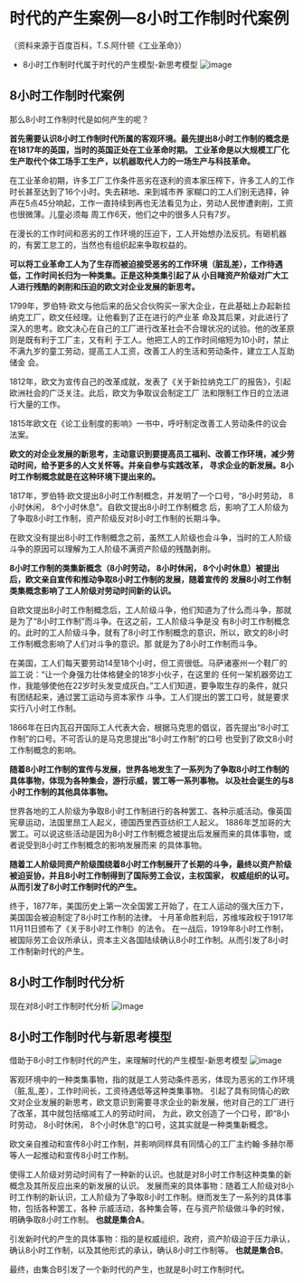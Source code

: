 # 时代的产生案例—8小时工作制时代案例
（资料来源于百度百科，T.S.阿什顿《工业革命》）
* 8小时工作制时代属于时代的产生模型-新思考模型
![image](https://user-images.githubusercontent.com/97092576/148644510-c25584c9-0f33-4e0b-bd4e-fa804dc6868d.png)

## 8小时工作制时代案例
那么8小时工作制时代是如何产生的呢？

**首先需要认识8小时工作制时代所属的客观环境。最先提出8小时工作制的概念是在1817年的英国，当时的英国正处在工业革命时期。
工业革命是以大规模工厂化生产取代个体工场手工生产，以机器取代人力的一场生产与科技革命。**

在工业革命初期，许多工厂工作条件恶劣在逐利的资本家压榨下，许多工人的工作时长甚至达到了16个小时。失去耕地、来到城市养
家糊口的工人们别无选择，钟声在5点45分响起，工作一直持续到再也无法看见为止，劳动人民惨遭剥削，工资也很微薄。儿童必须每
周工作6天，他们之中的很多人只有7岁。

在漫长的工作时间和恶劣的工作环境的压迫下，工人开始想办法反抗。有砸机器的，有罢工怠工的，当然也有组织起来争取权益的。

**可以将工业革命工人为了生存而被迫接受恶劣的工作环境（脏乱差），工作待遇低，工作时间长归为一种类集。正是这种类集引起了从
小目睹资产阶级对广大工人进行残酷的剥削和压迫的欧文对企业发展的新思考。**

1799年，罗伯特·欧文与他后来的岳父合伙购买一家大企业，在此基础上办起新拉纳克工厂，欧文任经理。让他看到了正在进行的产业革
命及其后果，对此进行了深入的思考。欧文决心在自己的工厂进行改革社会不合理状况的试验。他的改革原则是既有利于工厂主，又有利
于工人。他把工人的工作时间缩短为10小时，禁止不满九岁的童工劳动，提高工人工资，改善工人的生活和劳动条件，建立工人互助储金
会。

1812年，欧文为宣传自己的改革成就，发表了《关于新拉纳克工厂的报告》，引起欧洲社会的广泛关注。此后，欧文为争取议会制定工厂
法和限制工作日的立法进行大量的工作。

1815年欧文在《论工业制度的影响》一书中，呼吁制定改善工人劳动条件的议会法案。

**欧文的对企业发展的新思考，主动意识到要提高员工福利、改善工作环境，减少劳动时间，给予更多的人文关怀等。并亲自参与实践改革，
寻求企业的新发展。8小时工作制概念就是在这种环境下提出来的。**

1817年，罗伯特·欧文提出8小时工作制概念，并发明了一个口号，“8小时劳动， 8小时休闲， 8个小时休息”。自欧文提出8小时工作制概念
后，影响了工人阶级为了争取8小时工作制，资产阶级反对8小时工作制的长期斗争。

在欧文没有提出8小时工作制概念之前，虽然工人阶级也会斗争，当时的工人阶级斗争的原因可以理解为工人阶级不满资产阶级的残酷剥削。

**8小时工作制的类集新概念（8小时劳动， 8小时休闲， 8个小时休息）被提出后，欧文亲自宣传和推动争取8小时工作制的发展，随着宣传的
发展8小时工作制类集概念影响了工人阶级对劳动时间新的认识。**

自欧文提出8小时工作制概念后，工人阶级斗争，他们知道为了什么而斗争，那就是为了“8小时工作制”而斗争。在这之前，工人阶级斗争是没
有8小时工作制概念的。此时的工人阶级斗争，就有了8小时工作制概念的意识，所以，欧文的8小时工作制概念影响了人们对斗争的意识。那
就是为了8小时工作制而斗争。

在美国，工人们每天要劳动14至18个小时，但工资很低。马萨诸塞州一个鞋厂的监工说：“让一个身强力壮体格健全的18岁小伙子，在这里的
任何一架机器旁边工作，我能够使他在22岁时头发变成灰白。”工人们知道，要争取生存的条件，就只有团结起来，通过罢工运动与资本家作
斗争。工人们提出的罢工口号，就是要求实行八小时工作制。

1866年在日内瓦召开国际工人代表大会，根据马克思的倡议，首先提出“8小时工作制”的口号。不可否认的是马克思提出“8小时工作制”的口号
也受到了欧文8小时工作制概念的影响。

**随着8小时工作制的宣传与发展，世界各地发生了一系列为了争取8小时工作制的具体事物，体现为各种集会，游行示威，罢工等一系列事物。
以及社会诞生的与8小时工作制的其他具体事物。**

世界各地的工人阶级为争取8小时工作制进行的各种罢工、各种示威活动。像英国宪章运动，法国里昂工人起义，德国西里西亚纺织工人起义。
1886年芝加哥的大罢工。可以说这些活动是因为8小时工作制概念被提出后发展而来的具体事物，或者说受到8小时工作制概念的影响发展而来
的具体事物。

**随着工人阶级同资产阶级围绕着8小时工作制展开了长期的斗争，最终以资产阶级被迫妥协，并且8小时工作制得到了国际劳工会议，主权国家，
权威组织的认可。从而引发了8小时工作制时代的产生。**

终于，1877年，美国历史上第一次全国罢工开始了，在工人运动的强大压力下，美国国会被迫制定了8小时工作制的法律。
十月革命胜利后，苏维埃政权于1917年11月11日颁布了《关于8小时工作制》的法令。
在一战后，1919年8小时工作制，被国际劳工会议所承认，资本主义各国陆续确认8小时工作制。从而引发了8小时工作制新时代的产生。

## 8小时工作制时代分析
现在对8小时工作制时代分析
![image](https://user-images.githubusercontent.com/97092576/148644644-f9df7925-4a84-47ae-8237-2eac40c14316.png)


## 8小时工作制时代与新思考模型
借助于8小时工作制时代的产生，来理解时代的产生模型-新思考模型
![image](https://user-images.githubusercontent.com/97092576/148644525-bf7b272f-dec1-4c55-b83b-003f4ee8a635.png)


客观环境中的一种类集事物，指的就是工人劳动条件恶劣，体现为恶劣的工作环境（脏,乱,差），工作时间长，工资待遇低等这种类集事物。
引起了具有同情心的欧文对企业发展的新思考，欧文意识到需要寻求企业的新发展，他对自己的工厂进行了改革，其中就包括缩减工人的劳动时间，
为此，欧文创造了一个口号，即“8小时劳动， 8小时休闲， 8个小时休息”的口号，这其实就是一种类集新概念。

欧文亲自推动和宣传8小时工作制，并影响同样具有同情心的工厂主约翰·多赫尔蒂等人一起推动和宣传8小时工作制。

使得工人阶级对劳动时间有了一种新的认识。也就是对8小时工作制这种类集的新概念及其所反应出来的新发展的认识。
发展而来的具体事物：随着工人阶级对8小时工作制的新认识，工人阶级为了争取8小时工作制。继而发生了一系列的具体事物，包括各种罢工，各种
示威活动，各种集会等，在与资产阶级做斗争的时候，明确争取8小时工作制。
**也就是集合A**。

引发新时代的产生的具体事物：指的是权威组织，政府，资产阶级迫于压力承认，确认8小时工作制，以及其他形式的承认，确认8小时工作制等。
**也就是集合B**。

最终，由集合B引发了一个新时代的产生，也就是8小时工作制时代。

